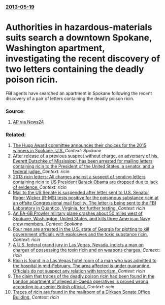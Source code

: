 ### [2013-05-19](/news/2013/05/19/index.md)

# Authorities in hazardous-materials suits search a downtown Spokane, Washington apartment, investigating the recent discovery of two letters containing the deadly poison ricin. 

FBI agents have searched an apartment in Spokane following the recent discovery of a pair of letters containing the deadly poison ricin.


### Source:

1. [AP via News24](http://www.news24.com/news24/World/News/FBI-follow-deadly-ricin-letter-trail-20130519)

### Related:

1. [The Hugo Award committee announces their choices for the 2015 winners in Spokane, U.S. ](/news/2015/08/22/the-hugo-award-committee-announces-their-choices-for-the-2015-winners-in-spokane-u-s.md) _Context: Spokane_
2. [After release of a previous suspect without charge, an adversary of his, Everett Dutschke of Mississippi, has been arrested for mailing letters containing ricin to the President of the United States, a senator, and a federal judge. ](/news/2013/04/27/after-release-of-a-previous-suspect-without-charge-an-adversary-of-his-everett-dutschke-of-mississippi-has-been-arrested-for-mailing-lett.md) _Context: ricin_
3. [2013 ricin letters: All charges against a suspect of sending letters containing ricin to US President Barack Obama are dropped due to lack of evidence. ](/news/2013/04/23/2013-ricin-letters-all-charges-against-a-suspect-of-sending-letters-containing-ricin-to-us-president-barack-obama-are-dropped-due-to-lack-o.md) _Context: ricin_
4. [Mail to the US Senate is suspended after letter sent to U.S. Senator Roger Wicker (R-MS) tests positive for the poisonous substance ricin at an offsite Congressional mail facility. The letter is being sent to the FBI Laboratory in Quantico, Virginia, for further testing. ](/news/2013/04/16/mail-to-the-us-senate-is-suspended-after-letter-sent-to-u-s-senator-roger-wicker-r-ms-tests-positive-for-the-poisonous-substance-ricin-at.md) _Context: ricin_
5. [An EA-6B Prowler military plane crashes about 50 miles west of Spokane, Washington, United States, and kills three American Navy crew members. ](/news/2013/03/11/an-ea-6b-prowler-military-plane-crashes-about-50-miles-west-of-spokane-washington-united-states-and-kills-three-american-navy-crew-member.md) _Context: Spokane_
6. [Four men are arrested in the U.S. state of Georgia for plotting to kill government officials with explosives and the toxic substance ricin. ](/news/2011/11/2/four-men-are-arrested-in-the-u-s-state-of-georgia-for-plotting-to-kill-government-officials-with-explosives-and-the-toxic-substance-ricin.md) _Context: ricin_
7. [ A U.S. federal grand jury in Las Vegas, Nevada, indicts a man on charges of possessing the toxin ricin and on weapons charges. ](/news/2008/04/22/a-u-s-federal-grand-jury-in-las-vegas-nevada-indicts-a-man-on-charges-of-possessing-the-toxin-ricin-and-on-weapons-charges.md) _Context: ricin_
8. [ Ricin is found in a Las Vegas hotel room of a man who was admitted to the hospital in mid-February. The area affected is under quarantine. Officials do not suspect any relation with terrorism. ](/news/2008/02/29/ricin-is-found-in-a-las-vegas-hotel-room-of-a-man-who-was-admitted-to-the-hospital-in-mid-february-the-area-affected-is-under-quarantine.md) _Context: ricin_
9. [ The claim that traces of the deadly poison ricin had been found in the London apartment of alleged al-Qaeda operatives is proved wrong, according to a senior British official. ](/news/2005/04/14/the-claim-that-traces-of-the-deadly-poison-ricin-had-been-found-in-the-london-apartment-of-alleged-al-qaeda-operatives-is-proved-wrong-acc.md) _Context: ricin_
10. [ Traces of ricin are found in the mailroom of a Dirksen Senate Office Building.](/news/2004/02/2/traces-of-ricin-are-found-in-the-mailroom-of-a-dirksen-senate-office-building.md) _Context: ricin_
